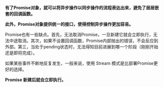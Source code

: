 <!--
 * @desc:
 * @Author: 余光
 * @Email: webbj97@163.com
 * @Date: 2020-08-12 11:21:14
-->
**有了Promise对象，就可以将异步操作以同步操作的流程表达出来，避免了层层嵌套的回调函数。**

**此外，Promise对象提供统一的接口，使得控制异步操作更加容易。**

Promise也有一些缺点。首先，无法取消Promise，一旦新建它就会立即执行，无法中途取消。其次，如果不设置回调函数，Promise内部抛出的错误，不会反应到外部。第三，当处于pending状态时，无法得知目前进展到哪一个阶段（刚刚开始还是即将完成）。

如果某些事件不断地反复发生，一般来说，使用 Stream 模式是比部署Promise更好的选择。

**Promise 新建后就会立即执行。**